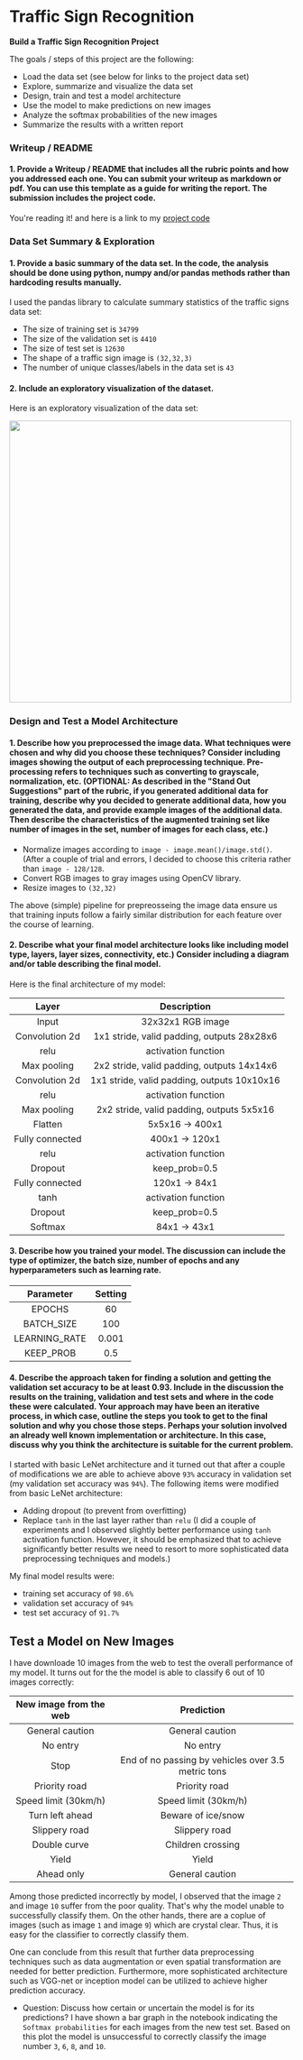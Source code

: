 # **Traffic Sign Recognition** 


**Build a Traffic Sign Recognition Project**

The goals / steps of this project are the following:
* Load the data set (see below for links to the project data set)
* Explore, summarize and visualize the data set
* Design, train and test a model architecture
* Use the model to make predictions on new images
* Analyze the softmax probabilities of the new images
* Summarize the results with a written report


### Writeup / README

#### 1. Provide a Writeup / README that includes all the rubric points and how you addressed each one. You can submit your writeup as markdown or pdf. You can use this template as a guide for writing the report. The submission includes the project code.

You're reading it! and here is a link to my [project code](https://github.com/AliBaheri/Traffic_Sign_Classifier_SDCND/blob/master/Traffic_Sign_Classifier.ipynb)

### Data Set Summary & Exploration

#### 1. Provide a basic summary of the data set. In the code, the analysis should be done using python, numpy and/or pandas methods rather than hardcoding results manually.

I used the pandas library to calculate summary statistics of the traffic
signs data set:

* The size of training set is `34799`
* The size of the validation set is `4410`
* The size of test set is `12630`
* The shape of a traffic sign image is `(32,32,3)`
* The number of unique classes/labels in the data set is `43`

#### 2. Include an exploratory visualization of the dataset.

Here is an exploratory visualization of the data set:

<img width="500" src="https://github.com/AliBaheri/Traffic_Sign_Classifier_SDCND/blob/master/Results/NumberofAccurences.png"> 


### Design and Test a Model Architecture

#### 1. Describe how you preprocessed the image data. What techniques were chosen and why did you choose these techniques? Consider including images showing the output of each preprocessing technique. Pre-processing refers to techniques such as converting to grayscale, normalization, etc. (OPTIONAL: As described in the "Stand Out Suggestions" part of the rubric, if you generated additional data for training, describe why you decided to generate additional data, how you generated the data, and provide example images of the additional data. Then describe the characteristics of the augmented training set like number of images in the set, number of images for each class, etc.)

* Normalize images according to `image - image.mean()/image.std()`.
(After a couple of trial and errors, I decided to choose this criteria rather than `image - 128/128`.
* Convert RGB images to gray images using OpenCV library.
* Resize images to `(32,32)`

The above (simple) pipeline for prepreosseing the image data ensure us that training inputs follow a fairly similar distribution for each feature over the course of learning.
 

#### 2. Describe what your final model architecture looks like including model type, layers, layer sizes, connectivity, etc.) Consider including a diagram and/or table describing the final model.

Here is the final architecture of my model:

| Layer         	|     Description	        		| 
|:---------------------:|:---------------------------------------------:| 
| Input         	| 32x32x1 RGB image   				| 
| Convolution 2d     	| 1x1 stride, valid padding, outputs 28x28x6 	|
| relu 			| activation function				|
| Max pooling	      	| 2x2 stride, valid padding, outputs 14x14x6 	|
| Convolution 2d	| 1x1 stride, valid padding, outputs 10x10x16   |
| relu			| activation function		 		|
| Max pooling	      	| 2x2 stride, valid padding, outputs 5x5x16 	|
| Flatten		| 5x5x16 -> 400x1				|
| Fully connected	| 400x1 -> 120x1				|
| relu 			| activation function		 		|
| Dropout		| keep_prob=0.5				 	|
| Fully connected	| 120x1 -> 84x1					|
| tanh 			| activation function		 		|
| Dropout		| keep_prob=0.5				 	|
| Softmax		| 84x1 -> 43x1					|


#### 3. Describe how you trained your model. The discussion can include the type of optimizer, the batch size, number of epochs and any hyperparameters such as learning rate.

| Parameter      	|  Setting	| 
|:---------------------:|:-------------:| 
| EPOCHS         	|  	60	| 
| BATCH_SIZE    	|  	100	| 
| LEARNING_RATE  	|  	0.001	|
| KEEP_PROB        	|  	0.5	|


#### 4. Describe the approach taken for finding a solution and getting the validation set accuracy to be at least 0.93. Include in the discussion the results on the training, validation and test sets and where in the code these were calculated. Your approach may have been an iterative process, in which case, outline the steps you took to get to the final solution and why you chose those steps. Perhaps your solution involved an already well known implementation or architecture. In this case, discuss why you think the architecture is suitable for the current problem.

I started with basic LeNet architecture and it turned out that after a couple of modifications we are able to achieve above `93%` accuracy in validation set (my validation set accuracy was `94%`). The following items were modified from basic LeNet architecture:

* Adding dropout (to prevent from overfitting)
* Replace `tanh` in the last layer rather than `relu` (I did a couple of experiments and I observed slightly better performance using `tanh` activation function. However, it should be emphasized that to achieve significantly better results we need to resort to more sophisticated data preprocessing techniques and models.)

My final model results were:
* training set accuracy of `98.6%`
* validation set accuracy of `94%`
* test set accuracy of `91.7%`

## Test a Model on New Images

I have downloade 10 images from the web to test the overall performance of my model. It turns out for the the model is able to classify 6 out of 10 images correctly:


| New image from the web      		|  Prediction									| 
|:---------------------:|:---------------------------------------------:|	 
| General caution  | General caution    							|  
| No entry   	| No entry			|
| Stop 			    | End of no passing by vehicles over 3.5 metric tons										|
| Priority road 	| Priority road							|
| Speed limit (30km/h) 		| Speed limit (30km/h)									|
| Turn left ahead  | Beware of ice/snow    							|  
| Slippery road  	| Slippery road			|
| Double curve 			    | Children crossing										|
| Yield 	| Yield							|
| Ahead only 		| General caution									|

Among those predicted incorrectly by model, I observed that the image `2` and image `10` suffer from the poor quality. That's why the model unable to successfully classify them. On the other hands, there are a coplue of images (such as image `1` and image `9`) which are crystal clear. Thus, it is easy for the classifier to correctly classify them.

One can conclude from this result that further data preprocessing techniques such as data augmentation or even spatial transformation are needed for better prediction. Furthermore, more sophisticated architecture such as VGG-net or inception model can be utilized to achieve higher prediction accuracy.

* Question: Discuss how certain or uncertain the model is for its predictions?
I have shown a bar graph in the notebook indicating the `Softmax probabilities` for each images from the new test set.
Based on this plot the model is unsuccessful to correctly classify the image number `3`, `6`, `8`, and `10`.
